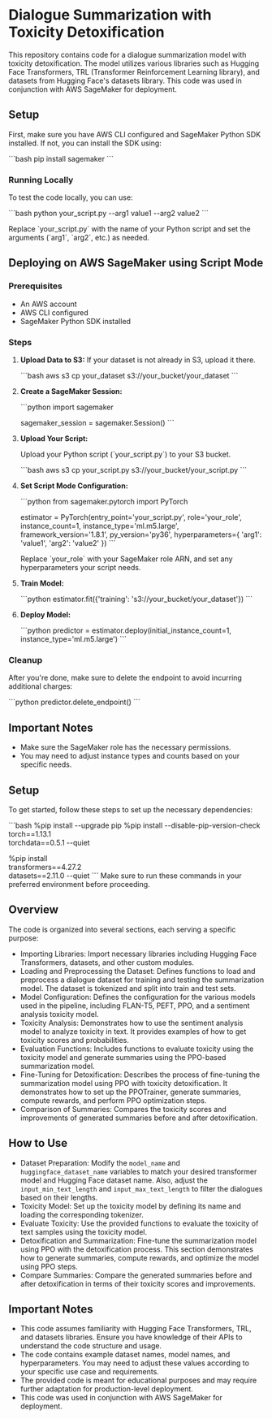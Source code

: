 # Dialogue Summarization with Toxicity Detoxification

This repository contains code for a dialogue summarization model with toxicity detoxification. The model utilizes various libraries such as Hugging Face Transformers, TRL (Transformer Reinforcement Learning library), and datasets from Hugging Face's datasets library. This code was used in conjunction with AWS SageMaker for deployment.

## Setup

First, make sure you have AWS CLI configured and SageMaker Python SDK installed. If not, you can install the SDK using:

\`\`\`bash
pip install sagemaker
\`\`\`

### Running Locally

To test the code locally, you can use:

\`\`\`bash
python your_script.py --arg1 value1 --arg2 value2
\`\`\`

Replace \`your_script.py\` with the name of your Python script and set the arguments (\`arg1\`, \`arg2\`, etc.) as needed.

## Deploying on AWS SageMaker using Script Mode

### Prerequisites

- An AWS account
- AWS CLI configured
- SageMaker Python SDK installed

### Steps

1. **Upload Data to S3:** If your dataset is not already in S3, upload it there.

    \`\`\`bash
    aws s3 cp your_dataset s3://your_bucket/your_dataset
    \`\`\`

2. **Create a SageMaker Session:**

    \`\`\`python
    import sagemaker

    sagemaker_session = sagemaker.Session()
    \`\`\`

3. **Upload Your Script:**

    Upload your Python script (\`your_script.py\`) to your S3 bucket.

    \`\`\`bash
    aws s3 cp your_script.py s3://your_bucket/your_script.py
    \`\`\`

4. **Set Script Mode Configuration:**

    \`\`\`python
    from sagemaker.pytorch import PyTorch

    estimator = PyTorch(entry_point='your_script.py',
                        role='your_role',
                        instance_count=1,
                        instance_type='ml.m5.large',
                        framework_version='1.8.1',
                        py_version='py36',
                        hyperparameters={
                            'arg1': 'value1',
                            'arg2': 'value2'
                        })
    \`\`\`

    Replace \`your_role\` with your SageMaker role ARN, and set any hyperparameters your script needs.

5. **Train Model:**

    \`\`\`python
    estimator.fit({'training': 's3://your_bucket/your_dataset'})
    \`\`\`

6. **Deploy Model:**

    \`\`\`python
    predictor = estimator.deploy(initial_instance_count=1, instance_type='ml.m5.large')
    \`\`\`

### Cleanup

After you're done, make sure to delete the endpoint to avoid incurring additional charges:

\`\`\`python
predictor.delete_endpoint()
\`\`\`

## Important Notes

- Make sure the SageMaker role has the necessary permissions.
- You may need to adjust instance types and counts based on your specific needs.

## Setup

To get started, follow these steps to set up the necessary dependencies:

\`\`\`bash
%pip install --upgrade pip
%pip install --disable-pip-version-check \
    torch==1.13.1 \
    torchdata==0.5.1 --quiet

%pip install \
    transformers==4.27.2 \
    datasets==2.11.0 --quiet
\`\`\`
Make sure to run these commands in your preferred environment before proceeding.

## Overview

The code is organized into several sections, each serving a specific purpose:

- Importing Libraries: Import necessary libraries including Hugging Face Transformers, datasets, and other custom modules.
- Loading and Preprocessing the Dataset: Defines functions to load and preprocess a dialogue dataset for training and testing the summarization model. The dataset is tokenized and split into train and test sets.
- Model Configuration: Defines the configuration for the various models used in the pipeline, including FLAN-T5, PEFT, PPO, and a sentiment analysis toxicity model.
- Toxicity Analysis: Demonstrates how to use the sentiment analysis model to analyze toxicity in text. It provides examples of how to get toxicity scores and probabilities.
- Evaluation Functions: Includes functions to evaluate toxicity using the toxicity model and generate summaries using the PPO-based summarization model.
- Fine-Tuning for Detoxification: Describes the process of fine-tuning the summarization model using PPO with toxicity detoxification. It demonstrates how to set up the PPOTrainer, generate summaries, compute rewards, and perform PPO optimization steps.
- Comparison of Summaries: Compares the toxicity scores and improvements of generated summaries before and after detoxification.

## How to Use

- Dataset Preparation: Modify the `model_name` and `huggingface_dataset_name` variables to match your desired transformer model and Hugging Face dataset name. Also, adjust the `input_min_text_length` and `input_max_text_length` to filter the dialogues based on their lengths.
- Toxicity Model: Set up the toxicity model by defining its name and loading the corresponding tokenizer.
- Evaluate Toxicity: Use the provided functions to evaluate the toxicity of text samples using the toxicity model.
- Detoxification and Summarization: Fine-tune the summarization model using PPO with the detoxification process. This section demonstrates how to generate summaries, compute rewards, and optimize the model using PPO steps.
- Compare Summaries: Compare the generated summaries before and after detoxification in terms of their toxicity scores and improvements.

## Important Notes

- This code assumes familiarity with Hugging Face Transformers, TRL, and datasets libraries. Ensure you have knowledge of their APIs to understand the code structure and usage.
- The code contains example dataset names, model names, and hyperparameters. You may need to adjust these values according to your specific use case and requirements.
- The provided code is meant for educational purposes and may require further adaptation for production-level deployment.
- This code was used in conjunction with AWS SageMaker for deployment.

